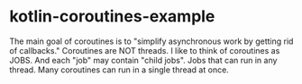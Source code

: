 # kotlin-coroutines-example
The main goal of coroutines is to "simplify asynchronous work by getting rid of callbacks." Coroutines are NOT threads. I like to think of coroutines as JOBS. And each "job" may contain "child jobs". Jobs that can run in any thread. Many coroutines can run in a single thread at once.

